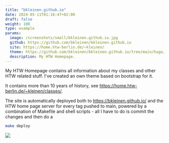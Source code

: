 ```yaml
---
title: "bkleinen.github.io"
date: 2024-05-11T01:16:47+02:00
draft: false
weight: 100
type: example
params:
  image: /screenshots/small/bkleinen.github.io.jpg
  github: https://github.com/bkleinen/bkleinen.github.io
  site: https://home.htw-berlin.de/~kleinen/
  theme: https://github.com/bkleinen/bkleinen.github.io/tree/main/hugo/themes/greenpage
  description: My HTW Homepage.
---
```


My HTW Homepage contains all information about my classes and other HTW related stuff.
I've created an own theme based on bootstrap for it.

It contains more than 10 years of history, see https://home.htw-berlin.de/~kleinen/classes/.

<!--more-->

The site is automatically deployed both to https://bkleinen.github.io/ and the HTW home page
server for every tag pushed to main, powered by a combination of Makefile and shell scripts - 
all I have to do is commit the changes and then do a 

```sh
make deploy
```

![](/screenshots/bkleinen.github.io.jpg)